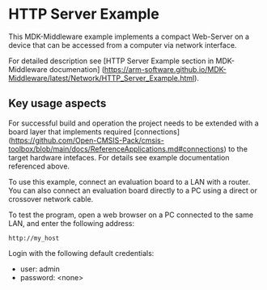 HTTP Server Example
===================

This MDK-Middleware example implements a compact Web-Server on a device that can
be accessed from a computer via network interface.

For detailed description see [HTTP Server Example section in MDK-Middleware documenation]
(https://arm-software.github.io/MDK-Middleware/latest/Network/HTTP_Server_Example.html).

Key usage aspects
-----------------

For successful build and operation the project needs to be extended with a board layer
that implements required [connections]
(https://github.com/Open-CMSIS-Pack/cmsis-toolbox/blob/main/docs/ReferenceApplications.md#connections)
to the target hardware intefaces. For details see example documentation referenced above.

To use this example, connect an evaluation board to a LAN with a router. You can also connect
an evaluation board directly to a PC using a direct or crossover network cable.

To test the program, open a web browser on a PC connected to the same LAN, and enter
the following address:

```
http://my_host
```

Login with the following default credentials:

 - user: admin
 - password: \<none\>
